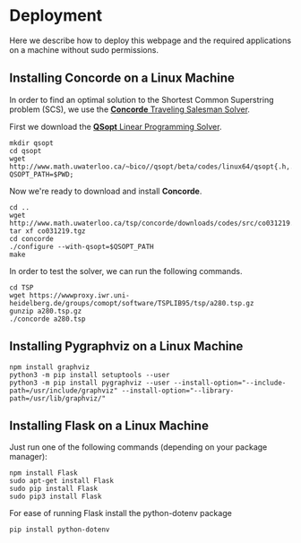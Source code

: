 # Deployment

Here we describe how to deploy this webpage and the required applications on a machine without sudo permissions.

## Installing Concorde on a Linux Machine

In order to find an optimal solution to the Shortest Common Superstring problem (SCS), we use the [**Concorde** Traveling Salesman Solver](http://www.math.uwaterloo.ca/tsp/concorde.html).

First we download the [**QSopt** Linear Programming Solver](https://www.math.uwaterloo.ca/~bico/qsopt/).

	mkdir qsopt
    cd qsopt
    wget http://www.math.uwaterloo.ca/~bico//qsopt/beta/codes/linux64/qsopt{.h,.a,}
    QSOPT_PATH=$PWD;
    
Now we're ready to download and install **Concorde**.

	cd ..
    wget http://www.math.uwaterloo.ca/tsp/concorde/downloads/codes/src/co031219.tgz
    tar xf co031219.tgz
    cd concorde
    ./configure --with-qsopt=$QSOPT_PATH
    make

In order to test the solver, we can run the following commands.

	cd TSP
    wget https://wwwproxy.iwr.uni-heidelberg.de/groups/comopt/software/TSPLIB95/tsp/a280.tsp.gz
    gunzip a280.tsp.gz
    ./concorde a280.tsp
    
   
## Installing Pygraphviz on a Linux Machine
	npm install graphviz
	python3 -m pip install setuptools --user
	python3 -m pip install pygraphviz --user --install-option="--include-path=/usr/include/graphviz" --install-option="--library-path=/usr/lib/graphviz/" 


## Installing Flask on a Linux Machine

Just run one of the following commands (depending on your package manager):
	
    npm install Flask
    sudo apt-get install Flask
    sudo pip install Flask
    sudo pip3 install Flask

For ease of running Flask install the python-dotenv package

    pip install python-dotenv